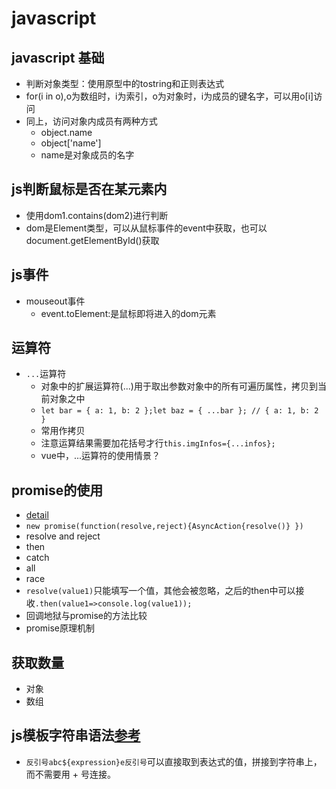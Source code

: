 # javascript
## javascript 基础
* 判断对象类型：使用原型中的tostring和正则表达式
* for(i in o),o为数组时，i为索引，o为对象时，i为成员的键名字，可以用o[i]访问
* 同上，访问对象内成员有两种方式
	* object.name
	* object['name']
	* name是对象成员的名字

## js判断鼠标是否在某元素内
* 使用dom1.contains(dom2)进行判断
* dom是Element类型，可以从鼠标事件的event中获取，也可以document.getElementById()获取

## js事件
* mouseout事件
	* event.toElement:是鼠标即将进入的dom元素

## 运算符
* `...`运算符
	* 对象中的扩展运算符(...)用于取出参数对象中的所有可遍历属性，拷贝到当前对象之中
	* `let bar = { a: 1, b: 2 };let baz = { ...bar }; // { a: 1, b: 2 }`
	* 常用作拷贝
	* 注意运算结果需要加花括号才行`this.imgInfos={...infos};`
	* vue中，...运算符的使用情景？
## promise的使用
* [detail](https://www.cnblogs.com/sweeeper/p/8442613.html)
* `new promise(function(resolve,reject){AsyncAction{resolve()} })`
* resolve and reject
* then
* catch
* all
* race
* `resolve(value1)`只能填写一个值，其他会被忽略，之后的then中可以接收`.then(value1=>console.log(value1));`
* 回调地狱与promise的方法比较
* promise原理机制

## 获取数量
* 对象
* 数组

## js模板字符串语法[参考](https://developer.mozilla.org/en-US/docs/Web/JavaScript/Reference/Template_literals)
* `反引号abc${expression}e反引号`可以直接取到表达式的值，拼接到字符串上，而不需要用 + 号连接。
